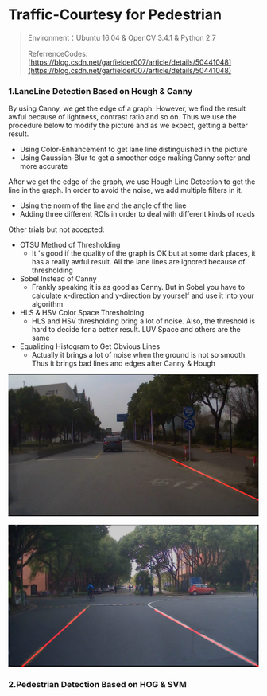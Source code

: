 # Traffic-Courtesy for Pedestrian
> Environment：Ubuntu 16.04 & OpenCV 3.4.1  & Python 2.7  
>
> ReferrenceCodes:   [https://blog.csdn.net/garfielder007/article/details/50441048](https://blog.csdn.net/garfielder007/article/details/50441048)

### 1.LaneLine Detection Based on Hough & Canny

By using Canny, we get the edge of a graph. However, we find the result awful because of  lightness, contrast ratio and so on. Thus we use the procedure below to modify the picture and as we expect, getting a better result.

* Using Color-Enhancement to get lane line distinguished in the picture
* Using Gaussian-Blur to get a smoother edge making Canny softer and more accurate

After we get the edge of the graph, we use Hough Line Detection to get the line in the graph. In order to avoid the noise, we add multiple filters in it.

* Using the norm of the line and the angle of the line
* Adding three different ROIs in order to deal with different kinds of roads

Other trials but not accepted:

* OTSU Method of Thresholding
  * It 's good if the quality of the graph is OK but at some dark places, it has a really awful result. All the lane lines are ignored because of thresholding
* Sobel Instead of Canny
  * Frankly speaking it is as good as Canny. But in Sobel you have to calculate x-direction and y-direction by yourself and use it into your algorithm
* HLS & HSV Color Space Thresholding
  * HLS and HSV thresholding bring a lot of noise. Also, the threshold is hard to decide for a better result. LUV Space and others are the same
* Equalizing Histogram to Get Obvious Lines
  * Actually it brings a lot of noise when the ground is not so smooth. Thus it brings bad lines and edges after Canny & Hough


![imageResult](./DOC/imageresult1.png)

![imageResult](./DOC/imageresult2.png)

### 2.Pedestrian Detection Based on HOG & SVM

